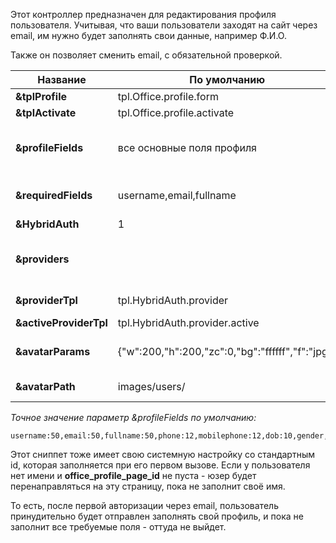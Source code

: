Этот контроллер предназначен для редактирования профиля пользователя.
Учитывая, что ваши пользователи заходят на сайт через email, им нужно будет заполнять свои данные, например Ф.И.О.

Также он позволяет сменить email, с обязательной проверкой.

Название                | По умолчанию                      | Описание
------------------------|-----------------------------------|------------
**&tplProfile**			| tpl.Office.profile.form			| Чанк для вывода и редактирования профиля пользователя.
**&tplActivate**		| tpl.Office.profile.activate		| Чанк для оформления письма активации.
**&profileFields**		| все основные поля профиля			| Список разрешенных для редактирования полей юзера, через запятую. Также можно указать максимальну. длину значений, через двоеточие. Например, &profileFields=`username:25,fullname:50,email`.
**&requiredFields**		| username,email,fullname			| Список обязательных полей при редактировании. Эти поля должны быть заполнены для успешного обновления профиля. Например, &requiredFields=`username,fullname,email`.
**&HybridAuth**			| 1									| Включить интеграцию с HybridAuth, если он установлен.
**&providers**			| 									| Список провайдеров авторизации HybridAuth, через запятую. Все доступные провайдеры находятся тут {core_path}components/hybridauth/model/hybridauth/lib/Providers/. Например, &providers=`Google,Twitter,Facebook`.
**&providerTpl**		| tpl.HybridAuth.provider			| Чанк для вывода ссылки на авторизацию или привязку сервиса HybridAuth к учетной записи.
**&activeProviderTpl**	| tpl.HybridAuth.provider.active	| Чанк для вывода иконки привязанного сервиса HybridAuth.
**&avatarParams**		| {"w":200,"h":200,"zc":0,"bg":"ffffff","f":"jpg"}| JSON строка с параметрами конвертации аватара при помощи phpThumb. По умолчанию - "{"w":200,"h":200,"zc":0,"bg":"ffffff","f":"jpg"}".
**&avatarPath**			| images/users/						| Директория для сохранения аватаров пользователей внутри MODX_ASSETS_PATH. По умолчанию - "images/users/".

*Точное значение параметр &profileFields по умолчанию:*
```
username:50,email:50,fullname:50,phone:12,mobilephone:12,dob:10,gender,address,country,city,state,zip,fax,photo,comment,website,specifiedpassword,confirmpassword
```

Этот сниппет тоже имеет свою системную настройку со стандартным id, которая заполняется при его первом вызове.
Если у пользователя нет имени и **office_profile_page_id** не пуста - юзер будет перенаправляться на эту страницу, пока не заполнит своё имя.

То есть, после первой авторизации через email, пользователь принудительно будет отправлен заполнять свой профиль, и пока не заполнит все требуемые поля - оттуда не выйдет.